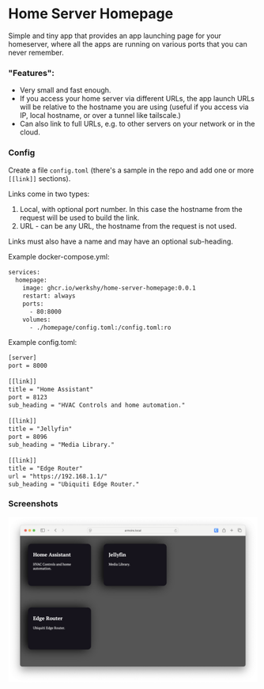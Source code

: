 # Home Server Homepage

Simple and tiny app that provides an app launching page for your homeserver, where all the apps are running on various ports that you can never remember.

### "Features":

* Very small and fast enough.
* If you access your home server via different URLs, the app launch URLs will be relative to the hostname you are using (useful if you access via IP, local hostname, or over a tunnel like tailscale.)
* Can also link to full URLs, e.g. to other servers on your network or in the cloud.

### Config

Create a file `config.toml` (there's a sample in the repo and add one or more `[[link]]` sections).

Links come in two types:
1. Local, with optional port number. In this case the hostname from the request will be used to build the link.
2. URL - can be any URL, the hostname from the request is not used.

Links must also have a name and may have an optional sub-heading.

Example docker-compose.yml:
```
services:
  homepage:
    image: ghcr.io/werkshy/home-server-homepage:0.0.1
    restart: always
    ports:
      - 80:8000
    volumes:
      - ./homepage/config.toml:/config.toml:ro
```

Example config.toml:
```
[server]
port = 8000

[[link]]
title = "Home Assistant"
port = 8123
sub_heading = "HVAC Controls and home automation."

[[link]]
title = "Jellyfin"
port = 8096
sub_heading = "Media Library."

[[link]]
title = "Edge Router"
url = "https://192.168.1.1/"
sub_heading = "Ubiquiti Edge Router."
```

### Screenshots

![Screenshot](./docs/screenshot-1.png)
